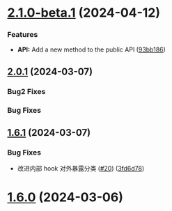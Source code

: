 # [2.1.0-beta.1](https://github.com/cy2zq/cy-easy-antd-modal/compare/v2.0.1...v2.1.0-beta.1) (2024-04-12)

### Features

- **API:** Add a new method to the public API ([93bb186](https://github.com/cy2zq/cy-easy-antd-modal/commit/93bb186198924b4295fed5358be12a67bfd480cc))

## [2.0.1](https://github.com/Wxh16144/cy-easy-antd-modal/compare/v1.6.0...v1.6.1) (2024-03-07)

### Bug2 Fixes

### Bug Fixes

## [1.6.1](https://github.com/Wxh16144/cy-easy-antd-modal/compare/v1.6.0...v1.6.1) (2024-03-07)

### Bug Fixes

- 改进内部 hook 对外暴露分类 ([#20](https://github.com/Wxh16144/cy-easy-antd-modal/issues/20)) ([3fd6d78](https://github.com/Wxh16144/cy-easy-antd-modal/commit/3fd6d78432750d8ef17aaa60539abb645f1c1b93))

# [1.6.0](https://github.com/Wxh16144/cy-easy-antd-modal/compare/v1.5.1...v1.6.0) (2024-03-06)

